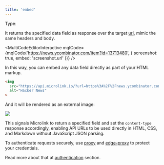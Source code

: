 ```yaml
---
title: 'embed'
--- 
```


Type: <Type children='<string>'/>

It returns the specified data field as response over the target [url](/docs/api/parameters/url), mimic the same headers and body.

<MultiCodeEditorInteractive 
  mqlCode={mqlCode('https://news.ycombinator.com/item?id=13713480', {
    screenshot: true, 
    embed: 'screenshot.url'
  })}
/>

<Figcaption children='You can use dot notation to reference a nested data field of the response payload.' />

In this way, you can embed any data field directly as part of your HTML markup.

```html
<img 
  src="https://api.microlink.io/?url=https%3A%2F%2Fnews.ycombinator.com%2Fitem%3Fid%3D13713480&meta=false&screenshot=&embed=screenshot.url" 
  alt="Hacker News"
>
```

And it will be rendered as an external image:

![](https://cdn.microlink.io/docs/embed.png)

This signals Microlink to return a specified field and set the `content-type` response accordingly, enabling API URLs to be used directly in HTML, CSS, and Markdown without JavaScript JSON parsing.

To authenticate requests securely, use [proxy](https://github.com/microlinkhq/proxy) and [edge-proxy](https://github.com/microlinkhq/edge-proxy) to protect your credentials.

Read more about that at [authentication](/docs/api/basics/authentication) section.
